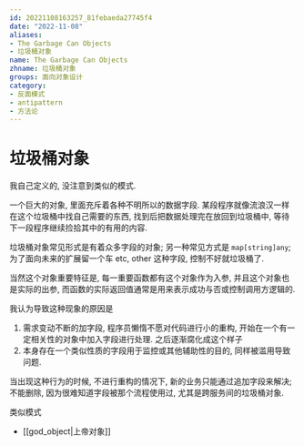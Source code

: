 ```yaml
---
id: 20221108163257_81febaeda27745f4
date: "2022-11-08"
aliases:
- The Garbage Can Objects
- 垃圾桶对象
name: The Garbage Can Objects
zhname: 垃圾桶对象
groups: 面向对象设计
category:
- 反面模式
- antipattern
- 方法论
---
```


# 垃圾桶对象

我自己定义的, 没注意到类似的模式.

一个巨大的对象, 里面充斥着各种不明所以的数据字段.
某段程序就像流浪汉一样在这个垃圾桶中找自己需要的东西, 找到后把数据处理完在放回到垃圾桶中, 等待下一段程序继续捡拾其中的有用的内容.

垃圾桶对象常见形式是有着众多字段的对象;
另一种常见方式是 `map[string]any`;
为了面向未来的扩展留一个车 etc, other 这种字段, 控制不好就垃圾桶了.

当然这个对象重要特征是, 每一重要函数都有这个对象作为入参, 并且这个对象也是实际的出参, 而函数的实际返回值通常是用来表示成功与否或控制调用方逻辑的.

我认为导致这种现象的原因是
1. 需求变动不断的加字段, 程序员懒惰不愿对代码进行小的重构, 开始在一个有一定相关性的对象中加入字段进行处理. 之后逐渐腐化成这个样子
2. 本身存在一个类似性质的字段用于监控或其他辅助性的目的, 同样被滥用导致问题.

当出现这种行为的时候, 不进行重构的情况下, 新的业务只能通过追加字段来解决; 不能删除, 因为很难知道字段被那个流程使用过, 尤其是跨服务间的垃圾桶对象.

类似模式
* [[god_object|上帝对象]]